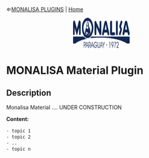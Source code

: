 &lArr;[MONALISA PLUGINS](../README.md) | [Home](../README.md)
<br />
<div align="center">
  <a href="MONALISA_LOGO">
    <img src="../images/MONALISA_LOGO.png" alt="Logo" width="150" height="80">
  </a>
</div>

<a name="readme-top"></a>

# MONALISA Material Plugin

## <b>Description</b>

Monalisa Material ....
UNDER CONSTRUCTION

<a name="readme-top"></a>


<b>Content:</b>

```text
- topic 1
- topic 2
- ..
- topic n

```
